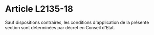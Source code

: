 # Article L2135-18

<p align="left">
  Sauf dispositions contraires, les conditions d'application de la présente section sont déterminées par décret en Conseil d'Etat.
</p>